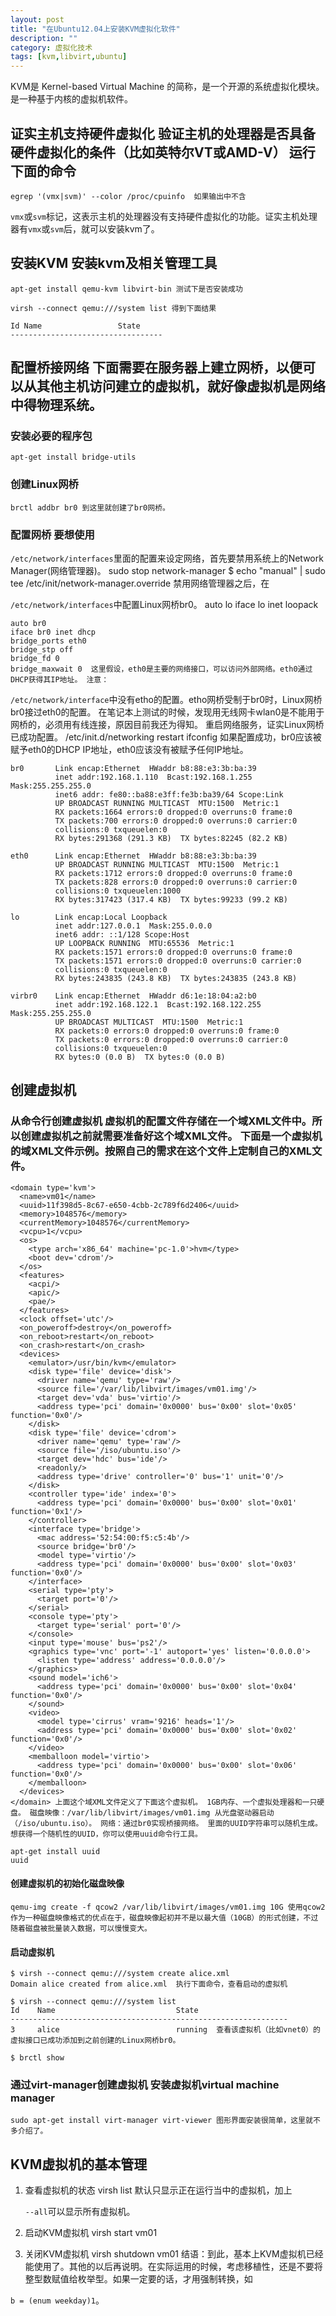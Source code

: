 ```yaml
---
layout: post
title: "在Ubuntu12.04上安装KVM虚拟化软件"
description: ""
category: 虚拟化技术
tags: [kvm,libvirt,ubuntu]
---
```


KVM是 Kernel-based Virtual Machine 的简称，是一个开源的系统虚拟化模块。是一种基于内核的虚拟机软件。 
## 证实主机支持硬件虚拟化 验证主机的处理器是否具备硬件虚拟化的条件（比如英特尔VT或AMD-V） 运行下面的命令 

    egrep '(vmx|svm)' --color /proc/cpuinfo  如果输出中不含

`vmx`或`svm`标记，这表示主机的处理器没有支持硬件虚拟化的功能。证实主机处理器有`vmx`或`svm`后，就可以安装kvm了。 

## 安装KVM 安装kvm及相关管理工具 

    apt-get install qemu-kvm libvirt-bin 测试下是否安装成功 

    virsh --connect qemu:///system list 得到下面结果 

    Id Name                 State
    ----------------------------------

## 配置桥接网络 下面需要在服务器上建立网桥，以便可以从其他主机访问建立的虚拟机，就好像虚拟机是网络中得物理系统。 

### 安装必要的程序包

    apt-get install bridge-utils

### 创建Linux网桥

    brctl addbr br0 到这里就创建了br0网桥。 

### 配置网桥 要想使用

`/etc/network/interfaces`里面的配置来设定网络，首先要禁用系统上的Network Manager(网络管理器)。 
    sudo stop network-manager
    $ echo "manual" | sudo tee /etc/init/network-manager.override 禁用网络管理器之后，在

`/etc/network/interfaces`中配置Linux网桥br0。 
    auto lo 
    iface lo inet loopack
    
    auto br0 
    iface br0 inet dhcp 
    bridge_ports eth0 
    bridge_stp off 
    bridge_fd 0 
    bridge_maxwait 0  这里假设，eth0是主要的网络接口，可以访问外部网络。eth0通过DHCP获得其IP地址。 注意：

`/etc/network/interface`中没有etho的配置。etho网桥受制于br0时，Linux网桥br0接过eth0的配置。 在笔记本上测试的时候，发现用无线网卡wlan0是不能用于网桥的，必须用有线连接，原因目前我还为得知。 重启网络服务，证实Linux网桥已成功配置。 
    /etc/init.d/networking restart 
    ifconfig 如果配置成功，br0应该被赋予eth0的DHCP IP地址，eth0应该没有被赋予任何IP地址。 

    br0       Link encap:Ethernet  HWaddr b8:88:e3:3b:ba:39  
              inet addr:192.168.1.110  Bcast:192.168.1.255  Mask:255.255.255.0
              inet6 addr: fe80::ba88:e3ff:fe3b:ba39/64 Scope:Link
              UP BROADCAST RUNNING MULTICAST  MTU:1500  Metric:1
              RX packets:1664 errors:0 dropped:0 overruns:0 frame:0
              TX packets:700 errors:0 dropped:0 overruns:0 carrier:0
              collisions:0 txqueuelen:0 
              RX bytes:291368 (291.3 KB)  TX bytes:82245 (82.2 KB)
    
    eth0      Link encap:Ethernet  HWaddr b8:88:e3:3b:ba:39  
              UP BROADCAST RUNNING MULTICAST  MTU:1500  Metric:1
              RX packets:1712 errors:0 dropped:0 overruns:0 frame:0
              TX packets:828 errors:0 dropped:0 overruns:0 carrier:0
              collisions:0 txqueuelen:1000 
              RX bytes:317423 (317.4 KB)  TX bytes:99233 (99.2 KB)
    
    lo        Link encap:Local Loopback  
              inet addr:127.0.0.1  Mask:255.0.0.0
              inet6 addr: ::1/128 Scope:Host
              UP LOOPBACK RUNNING  MTU:65536  Metric:1
              RX packets:1571 errors:0 dropped:0 overruns:0 frame:0
              TX packets:1571 errors:0 dropped:0 overruns:0 carrier:0
              collisions:0 txqueuelen:0 
              RX bytes:243835 (243.8 KB)  TX bytes:243835 (243.8 KB)
    
    virbr0    Link encap:Ethernet  HWaddr d6:1e:18:04:a2:b0  
              inet addr:192.168.122.1  Bcast:192.168.122.255  Mask:255.255.255.0
              UP BROADCAST MULTICAST  MTU:1500  Metric:1
              RX packets:0 errors:0 dropped:0 overruns:0 frame:0
              TX packets:0 errors:0 dropped:0 overruns:0 carrier:0
              collisions:0 txqueuelen:0 
              RX bytes:0 (0.0 B)  TX bytes:0 (0.0 B)

## 创建虚拟机

### 从命令行创建虚拟机 虚拟机的配置文件存储在一个域XML文件中。所以创建虚拟机之前就需要准备好这个域XML文件。 下面是一个虚拟机的域XML文件示例。按照自己的需求在这个文件上定制自己的XML文件。 

    <domain type='kvm'>
      <name>vm01</name>
      <uuid>11f398d5-8c67-e650-4cbb-2c789f6d2406</uuid>
      <memory>1048576</memory>
      <currentMemory>1048576</currentMemory>
      <vcpu>1</vcpu>
      <os>
        <type arch='x86_64' machine='pc-1.0'>hvm</type>
        <boot dev='cdrom'/>
      </os>
      <features>
        <acpi/>
        <apic/>
        <pae/>
      </features>
      <clock offset='utc'/>
      <on_poweroff>destroy</on_poweroff>
      <on_reboot>restart</on_reboot>
      <on_crash>restart</on_crash>
      <devices>
        <emulator>/usr/bin/kvm</emulator>
        <disk type='file' device='disk'>
          <driver name='qemu' type='raw'/>
          <source file='/var/lib/libvirt/images/vm01.img'/>
          <target dev='vda' bus='virtio'/>
          <address type='pci' domain='0x0000' bus='0x00' slot='0x05' function='0x0'/>
        </disk>
        <disk type='file' device='cdrom'>
          <driver name='qemu' type='raw'/>
          <source file='/iso/ubuntu.iso'/>
          <target dev='hdc' bus='ide'/>
          <readonly/>
          <address type='drive' controller='0' bus='1' unit='0'/>
        </disk>
        <controller type='ide' index='0'>
          <address type='pci' domain='0x0000' bus='0x00' slot='0x01' function='0x1'/>
        </controller>
        <interface type='bridge'>
          <mac address='52:54:00:f5:c5:4b'/>
          <source bridge='br0'/>
          <model type='virtio'/>
          <address type='pci' domain='0x0000' bus='0x00' slot='0x03' function='0x0'/>
        </interface>
        <serial type='pty'>
          <target port='0'/>
        </serial>
        <console type='pty'>
          <target type='serial' port='0'/>
        </console>
        <input type='mouse' bus='ps2'/>
        <graphics type='vnc' port='-1' autoport='yes' listen='0.0.0.0'>
          <listen type='address' address='0.0.0.0'/>
        </graphics>
        <sound model='ich6'>
          <address type='pci' domain='0x0000' bus='0x00' slot='0x04' function='0x0'/>
        </sound>
        <video>
          <model type='cirrus' vram='9216' heads='1'/>
          <address type='pci' domain='0x0000' bus='0x00' slot='0x02' function='0x0'/>
        </video>
        <memballoon model='virtio'>
          <address type='pci' domain='0x0000' bus='0x00' slot='0x06' function='0x0'/>
        </memballoon>
      </devices>
    </domain> 上面这个域XML文件定义了下面这个虚拟机。 1GB内存、一个虚拟处理器和一只硬盘。 磁盘映像：/var/lib/libvirt/images/vm01.img 从光盘驱动器启动（/iso/ubuntu.iso）。 网络：通过br0实现桥接网络。 里面的UUID字符串可以随机生成。想获得一个随机性的UUID，你可以使用uuid命令行工具。 

    apt-get install uuid
    uuid

#### 创建虚拟机的初始化磁盘映像

    qemu-img create -f qcow2 /var/lib/libvirt/images/vm01.img 10G 使用qcow2作为一种磁盘映像格式的优点在于，磁盘映像起初并不是以最大值（10GB）的形式创建，不过随着磁盘被批量装入数据，可以慢慢变大。 

#### 启动虚拟机

    $ virsh --connect qemu:///system create alice.xml 
    Domain alice created from alice.xml  执行下面命令，查看启动的虚拟机 

    $ virsh --connect qemu:///system list 
    Id    Name                           State 
    -------------------------------------------------------------- 
    3     alice                          running  查看该虚拟机（比如vnet0）的虚拟接口已成功添加到之前创建的Linux网桥br0。 

    $ brctl show

### 通过virt-manager创建虚拟机 安装虚拟机virtual machine manager 

    sudo apt-get install virt-manager virt-viewer 图形界面安装很简单，这里就不多介绍了。 

## KVM虚拟机的基本管理

1.  查看虚拟机的状态 
        virsh list 默认只显示正在运行当中的虚拟机，加上
    
    `--all`可以显示所有虚拟机。
2.  启动KVM虚拟机 
        virsh start vm01

3.  关闭KVM虚拟机 
        virsh shutdown vm01 结语：到此，基本上KVM虚拟机已经能使用了。其他的以后再说明。在实际运用的时候，考虑移植性，还是不要将整型数赋值给枚举型。如果一定要的话，才用强制转换，如

`b = (enum weekday)1`。